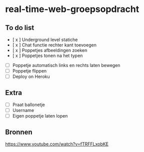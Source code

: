 # real-time-web-groepsopdracht

## To do list
- [ x ] Underground level statiche
- [ x ] Chat functie rechter kant toevoegen
- [ x ] Poppetjes afbeeldingen zoeken
- [ x ] Poppetjes tonen na het typen
- [ ] Poppetje automatisch links en rechts laten bewegen
- [ ] Poppetje flippen
- [ ] Deploy on Heroku

## Extra
- [ ] Praat ballonetje
- [ ] Username
- [ ] Eigen poppetje laten lopen

## Bronnen
https://www.youtube.com/watch?v=fTRFFLxobKE

